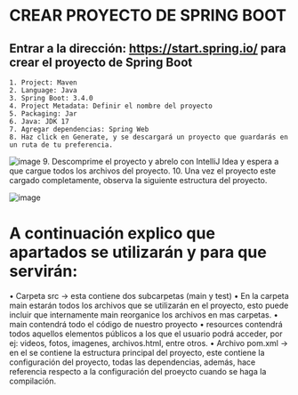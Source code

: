 # CREAR PROYECTO DE SPRING BOOT
## Entrar a la dirección: https://start.spring.io/ para crear el proyecto de Spring Boot
	1. Project: Maven
	2. Language: Java
	3. Spring Boot: 3.4.0
	4. Project Metadata: Definir el nombre del proyecto
	5. Packaging: Jar
	6. Java: JDK 17
	7. Agregar dependencias: Spring Web
 	8. Haz click en Generate, y se descargará un proyecto que guardarás en un ruta de tu preferencia. 
  ![image](https://github.com/user-attachments/assets/ad5c5ef8-37d5-4b98-a37a-9d1706f41e5d)
	9. Descomprime el proyecto y abrelo con IntelliJ Idea y espera a que cargue todos los archivos del proyecto.
 	10. Una vez el proyecto este cargado completamente, observa la siguiente estructura del proyecto.
  
![image](https://github.com/user-attachments/assets/03860e77-907a-445f-8f2a-4d241c0ca8ee)

# A continuación explico que apartados se utilizarán y para que servirán:
• Carpeta src -> esta contiene dos subcarpetas (main y test)
	• En la carpeta main estarán todos los archivos que se utilizarán en el proyecto, esto puede incluir que internamente main reorganice los archivos en mas carpetas.
		• main contendrá todo el código de nuestro proyecto
		• resources contendrá todos aquellos elementos públicos a los que el usuario podrá acceder, por ej: videos, fotos, imagenes, archivos.html, entre otros.
• Archivo pom.xml -> en el se contiene la estructura principal del proyecto, este contiene la configuración del proyecto, todas las dependencias, además, hace referencia respecto a la configuración del proeycto cuando se haga la compilación.
